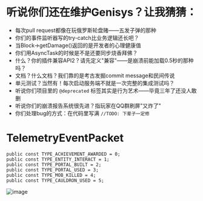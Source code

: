 # 听说你们还在维护Genisys？让我猜猜：

- 每次pull request都像在玩俄罗斯轮盘赌——五发子弹的那种
- 你们的事件监听器写的try-catch比业务逻辑还长吧？
- 当Block->getDamage()返回的是开发者的心理健康值
- 你们用AsyncTask的时候是不是还要同步烧香拜佛？
- 什么？你的插件兼容API2？请先定义"兼容"——是崩溃前能加载0.5秒的那种吗？
- 文档？什么文档？我们靠的是考古发掘commit message和民间传说
- 单元测试？当然有！每次启动服务端不就是一次完整的集成测试吗？
- 听说你们项目里的 `@deprecated` 标签其实是行为艺术——毕竟三年了还没人敢删
- 听说你们的崩溃报告系统很先进？指玩家在QQ群刷屏"又炸了"
- 你们处理bug的方式：在代码里写满 `//TODO: 下辈子一定修`

# TelemetryEventPacket

	public const TYPE_ACHIEVEMENT_AWARDED = 0;
	public const TYPE_ENTITY_INTERACT = 1;
	public const TYPE_PORTAL_BUILT = 2;
	public const TYPE_PORTAL_USED = 3;
	public const TYPE_MOB_KILLED = 4;
	public const TYPE_CAULDRON_USED = 5;

![image](https://github.com/user-attachments/assets/50fd6ed3-a228-490f-8c50-425de87c97e4)
